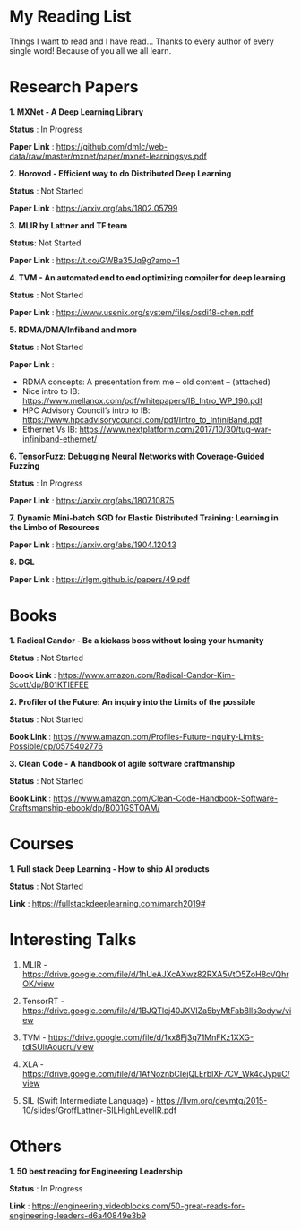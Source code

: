 # My Reading List
Things I want to read and I have read... Thanks to every author of every single word! Because of you all we all learn.

# Research Papers

**1. MXNet - A Deep Learning Library**

**Status** : In Progress

**Paper Link** : https://github.com/dmlc/web-data/raw/master/mxnet/paper/mxnet-learningsys.pdf

**2. Horovod - Efficient way to do Distributed Deep Learning**

**Status** : Not Started

**Paper Link** : https://arxiv.org/abs/1802.05799

**3. MLIR by Lattner and TF team**

**Status**: Not Started

**Paper Link** : https://t.co/GWBa35Jq9g?amp=1

**4. TVM - An automated end to end optimizing compiler for deep learning**

**Status** : Not Started

**Paper Link** : https://www.usenix.org/system/files/osdi18-chen.pdf

**5. RDMA/DMA/Infiband and more**

**Status** : Not Started

**Paper Link** :

* RDMA concepts: A presentation from me – old content – (attached)
* Nice intro to IB: https://www.mellanox.com/pdf/whitepapers/IB_Intro_WP_190.pdf
* HPC Advisory Council’s intro to IB: https://www.hpcadvisorycouncil.com/pdf/Intro_to_InfiniBand.pdf
* Ethernet Vs IB: https://www.nextplatform.com/2017/10/30/tug-war-infiniband-ethernet/

**6. TensorFuzz: Debugging Neural Networks with Coverage-Guided Fuzzing**

**Status** : In Progress

**Paper Link** : https://arxiv.org/abs/1807.10875

**7. Dynamic Mini-batch SGD for Elastic Distributed Training: Learning in the Limbo of Resources**

**Paper Link** : https://arxiv.org/abs/1904.12043

**8. DGL**

**Paper Link** : https://rlgm.github.io/papers/49.pdf

# Books

**1. Radical Candor - Be a kickass boss without losing your humanity**

**Status** : Not Started

**Boook Link** : https://www.amazon.com/Radical-Candor-Kim-Scott/dp/B01KTIEFEE

**2. Profiler of the Future: An inquiry into the Limits of the possible**

**Status** : Not Started

**Book Link** : https://www.amazon.com/Profiles-Future-Inquiry-Limits-Possible/dp/0575402776

**3. Clean Code - A handbook of agile software craftmanship**

**Status** : Not Started

**Book Link** : https://www.amazon.com/Clean-Code-Handbook-Software-Craftsmanship-ebook/dp/B001GSTOAM/


# Courses

**1. Full stack Deep Learning - How to ship AI products**

**Status** : Not Started

**Link** : https://fullstackdeeplearning.com/march2019#


# Interesting Talks

1. MLIR - https://drive.google.com/file/d/1hUeAJXcAXwz82RXA5VtO5ZoH8cVQhrOK/view

2. TensorRT - https://drive.google.com/file/d/1BJQTlcj40JXVIZa5byMtFab8lls3odyw/view

3. TVM - https://drive.google.com/file/d/1xx8Fj3q71MnFKz1XXG-tdiSUlrAoucru/view

4. XLA - https://drive.google.com/file/d/1AfNoznbCIejQLErblXF7CV_Wk4cJypuC/view

5. SIL (Swift Intermediate Language) - https://llvm.org/devmtg/2015-10/slides/GroffLattner-SILHighLevelIR.pdf


# Others

**1. 50 best reading for Engineering Leadership**

**Status** : In Progress
 
 **Link** : https://engineering.videoblocks.com/50-great-reads-for-engineering-leaders-d6a40849e3b9
